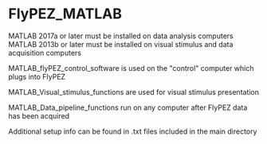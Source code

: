 # FlyPEZ_MATLAB
MATLAB 2017a or later must be installed on data analysis computers
MATLAB 2013b or later must be installed on visual stimulus and data acquisition computers

MATLAB_flyPEZ_control_software is used on the "control" computer which plugs into FlyPEZ

MATLAB_Visual_stimulus_functions are used for visual stimulus presentation

MATLAB_Data_pipeline_functions run on any computer after FlyPEZ data has been acquired

Additional setup info can be found in .txt files included in the main directory
